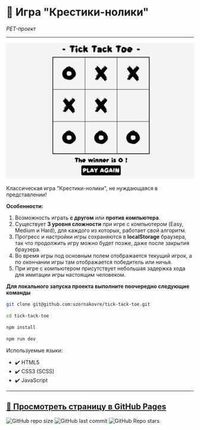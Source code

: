 # :small_orange_diamond: Игра "Крестики-нолики"

_PET-проект_

---

[![Скриншот страницы](https://github.com/uzornakovre/tick-tack-toe/blob/main/src/assets/img/preview.jpg?raw=true)](https://uzornakovre.github.io/tick-tack-toe/)

Классическая игра "Крестики-нолики", не нуждающаяся в представлении!

**Особенности:**

1. Возможность играть **с другом** или **против компьютера**.
2. Существует **3 уровня сложности** при игре с компьютером (Easy, Medium и Hard), для каждого из которых, работает свой алгоритм.
3. Прогресс и настройки игры сохраняются в **localStorage** браузера, так что продолжить игру можно будет позже, даже после закрытия браузера.
4. Во время игры под основным полем отображается текущий игрок, а по окончании игры там отображается победитель или ничья.
5. При игре с компьютером присутствует небольшая задержка хода для имитации игры настоящим человеком.

**Для локального запуска проекта выполните поочередно следующие команды**

```sh
git clone git@github.com:uzornakovre/tick-tack-toe.git
```

```sh
cd tick-tack-toe
```

```sh
npm install
```

```sh
npm run dev
```

Используемые языки:

- :heavy_check_mark: HTML5
- :heavy_check_mark: CSS3 (SCSS)
- :heavy_check_mark: JavaScript

---

## [:link: Просмотреть страницу в GitHub Pages](https://uzornakovre.github.io/tick-tack-toe/)

![GitHub repo size](https://img.shields.io/github/repo-size/uzornakovre/tick-tack-toe?color=yellow&style=flat-square) ![GitHub last commit](https://img.shields.io/github/last-commit/uzornakovre/tick-tack-toe?color=blue&style=flat-square) ![GitHub Repo stars](https://img.shields.io/github/stars/uzornakovre/tick-tack-toe?color=pink&style=flat-square)
